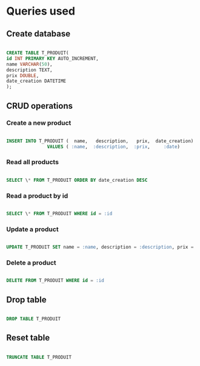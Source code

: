 # Queries used

## Create database

```sql

CREATE TABLE T_PRODUIT(
id INT PRIMARY KEY AUTO_INCREMENT,
name VARCHAR(50),
description TEXT,
prix DOUBLE,
date_creation DATETIME
);

```

## CRUD operations

### Create a new product

```sql

INSERT INTO T_PRODUIT (  name,   description,   prix,  date_creation)
               VALUES ( :name,  :description,  :prix,     :date)

```

### Read all products

```sql

SELECT \* FROM T_PRODUIT ORDER BY date_creation DESC

```

### Read a product by id

```sql

SELECT \* FROM T_PRODUIT WHERE id = :id

```

### Update a product

```sql

UPDATE T_PRODUIT SET name = :name, description = :description, prix = :prix WHERE id = :id

```

### Delete a product

```sql

DELETE FROM T_PRODUIT WHERE id = :id

```

## Drop table

```sql

DROP TABLE T_PRODUIT

```

## Reset table

```sql

TRUNCATE TABLE T_PRODUIT

```
